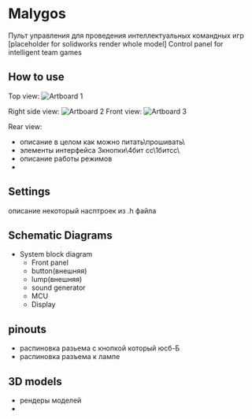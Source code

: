 # Malygos
Пульт управления для проведения интеллектуальных командных игр 
[placeholder for solidworks render whole model]
Control panel for intelligent team games

How to use
---
Top view:
![Artboard 1](https://user-images.githubusercontent.com/54314123/137303006-9e96bf90-dd47-48e2-9a92-495c06d83456.png)

Right side view:
![Artboard 2](https://user-images.githubusercontent.com/54314123/137315055-df0e9c35-79ad-4655-a752-640abe631d8b.png)
Front view:
![Artboard 3](https://user-images.githubusercontent.com/54314123/137315685-522b7b23-c030-4e0a-854c-928fd0ea4df7.png)

Rear view:


- описание в целом как можно питать\прошивать\
- элементы интерфейса 3кнопки\4бит сс\1битсс\
- описание работы режимов
- 
Settings
---
описание некоторый насптроек из .h файла


Schematic Diagrams
---
- System block diagram
	- Front panel
	- button(внешняя)
	- lump(внешняя)
	- sound generator
	- MCU
	- Display

pinouts
---
- распиновка разьема с кнопкой который юсб-Б
- распиновка разъема к лампе


3D models
---
- рендеры моделей
- 
<!--stackedit_data:
eyJoaXN0b3J5IjpbMTEyMzIwMTAyMSw3MzE5NTU5MDgsLTE5OD
M5NzIxNzksMTUxMjE3MDA5NCwtNjQzNjI0MDYzLDIxMDE5NjIx
NDksMjI5ODA1NjY4LC0xNDg0MjU4MTc1XX0=
-->